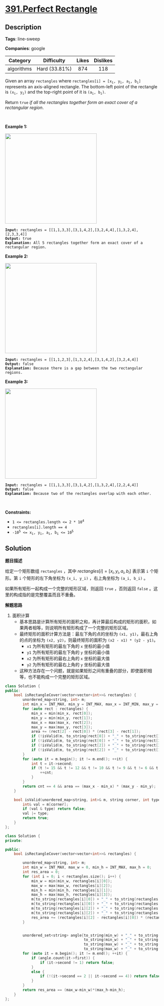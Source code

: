 # [391.Perfect Rectangle](https://leetcode.com/problems/perfect-rectangle/description/)

## Description

**Tags**: line-sweep

**Companies**: google

| Category | Difficulty | Likes | Dislikes |
| :------: | :--------: | :---: | :------: |
| algorithms | Hard (33.81%) | 874 | 118 |

<p>Given an array <code>rectangles</code> where <code>rectangles[i] = [x<sub>i</sub>, y<sub>i</sub>, a<sub>i</sub>, b<sub>i</sub>]</code> represents an axis-aligned rectangle. The bottom-left point of the rectangle is <code>(x<sub>i</sub>, y<sub>i</sub>)</code> and the top-right point of it is <code>(a<sub>i</sub>, b<sub>i</sub>)</code>.</p>
<p>Return <code>true</code> <em>if all the rectangles together form an exact cover of a rectangular region</em>.</p>
<p>&nbsp;</p>
<p><strong class="example">Example 1:</strong></p>
<img alt="" src="https://assets.leetcode.com/uploads/2021/03/27/perectrec1-plane.jpg" style="width: 300px; height: 294px;" />
<pre><code><strong>Input:</strong> rectangles = [[1,1,3,3],[3,1,4,2],[3,2,4,4],[1,3,2,4],[2,3,3,4]]
<strong>Output:</strong> true
<strong>Explanation:</strong> All 5 rectangles together form an exact cover of a rectangular region.</code></pre>
<p><strong class="example">Example 2:</strong></p>
<img alt="" src="https://assets.leetcode.com/uploads/2021/03/27/perfectrec2-plane.jpg" style="width: 300px; height: 294px;" />
<pre><code><strong>Input:</strong> rectangles = [[1,1,2,3],[1,3,2,4],[3,1,4,2],[3,2,4,4]]
<strong>Output:</strong> false
<strong>Explanation:</strong> Because there is a gap between the two rectangular regions.</code></pre>
<p><strong class="example">Example 3:</strong></p>
<img alt="" src="https://assets.leetcode.com/uploads/2021/03/27/perfecrrec4-plane.jpg" style="width: 300px; height: 294px;" />
<pre><code><strong>Input:</strong> rectangles = [[1,1,3,3],[3,1,4,2],[1,3,2,4],[2,2,4,4]]
<strong>Output:</strong> false
<strong>Explanation:</strong> Because two of the rectangles overlap with each other.</code></pre>
<p>&nbsp;</p>
<p><strong>Constraints:</strong></p>
<ul>
  <li><code>1 &lt;= rectangles.length &lt;= 2 * 10<sup>4</sup></code></li>
  <li><code>rectangles[i].length == 4</code></li>
  <li><code>-10<sup>5</sup> &lt;= x<sub>i</sub>, y<sub>i</sub>, a<sub>i</sub>, b<sub>i</sub> &lt;= 10<sup>5</sup></code></li>
</ul>

## Solution

**题目描述**

给定一个矩形数组 `rectangles` ，其中 $rectangles[i] = [x_i, y_i, a_i, b_i]$ 表示第 `i` 个矩形。第 `i` 个矩形的左下角坐标为 `(x_i, y_i)` ，右上角坐标为 `(a_i, b_i)` 。

如果所有矩形一起构成一个完整的矩形区域，则返回 `true` ，否则返回 `false` 。这里的构成指的是完整覆盖而且不重叠。

**解题思路**

1. 面积计算
   - 基本思路是计算所有矩形的面积之和，再计算最后构成的矩形的面积，如果两者相等，则说明所有矩形构成了一个完整的矩形区域。
   - 最终矩形的面积计算方法是：最左下角的点的坐标为 `(x1, y1)`，最右上角的点的坐标为 `(x2, y2)`，则最终矩形的面积为 `(x2 - x1) * (y2 - y1)`。
     - `x1` 为所有矩形的最左下角的 `x` 坐标的最小值
     - `y1` 为所有矩形的最左下角的 `y` 坐标的最小值
     - `x2` 为所有矩形的最右上角的 `x` 坐标的最大值
     - `y2` 为所有矩形的最右上角的 `y` 坐标的最大值
   - 这种方法存在一个问题，就是如果矩形之间有重叠的部分，即使面积相等，也不能构成一个完整的矩形区域。

```cpp
class Solution {
public:
    bool isRectangleCover(vector<vector<int>>& rectangles) {
        unordered_map<string, int> m;
        int min_x = INT_MAX, min_y = INT_MAX, max_x = INT_MIN, max_y = INT_MIN, area = 0, cnt = 0;
        for (auto rect : rectangles) {
            min_x = min(min_x, rect[0]);
            min_y = min(min_y, rect[1]);
            max_x = max(max_x, rect[2]);
            max_y = max(max_y, rect[3]);
            area += (rect[2] - rect[0]) * (rect[3] - rect[1]);
            if (!isValid(m, to_string(rect[0]) + "_" + to_string(rect[1]), 1)) return false; // bottom-left
            if (!isValid(m, to_string(rect[0]) + "_" + to_string(rect[3]), 2)) return false; // top-left
            if (!isValid(m, to_string(rect[2]) + "_" + to_string(rect[3]), 4)) return false; // top-right
            if (!isValid(m, to_string(rect[2]) + "_" + to_string(rect[1]), 8)) return false; // bottom-right
        }
        for (auto it = m.begin(); it != m.end(); ++it) {
            int t = it->second;
            if (t != 15 && t != 12 && t != 10 && t != 9 && t != 6 && t != 5 && t!= 3) {
                ++cnt;
            }
        }
        return cnt == 4 && area == (max_x - min_x) * (max_y - min_y);
    }

    bool isValid(unordered_map<string, int>& m, string corner, int type) {
        int& val = m[corner];
        if (val & type) return false;
        val |= type;
        return true;
    }
};
```

```cpp
class Solution {
private:

public:
    bool isRectangleCover(vector<vector<int>>& rectangles) {

        unordered_map<string, int> m;
        int min_w = INT_MAX, max_w = 0, min_h = INT_MAX, max_h = 0;
        int res_area = 0;
        for (int i = 0; i < rectangles.size(); i++) {
            min_w = min(min_w, rectangles[i][0]);
            max_w = max(max_w, rectangles[i][2]);
            min_h = min(min_h, rectangles[i][1]);
            max_h = max(max_h, rectangles[i][3]);
            m[to_string(rectangles[i][0]) + "_" + to_string(rectangles[i][1])]++;
            m[to_string(rectangles[i][0]) + "_" + to_string(rectangles[i][3])]++;
            m[to_string(rectangles[i][2]) + "_" + to_string(rectangles[i][1])]++;
            m[to_string(rectangles[i][2]) + "_" + to_string(rectangles[i][3])]++;
            res_area += (rectangles[i][2] - rectangles[i][0]) * (rectangles[i][3] - rectangles[i][1]);
        }


        unordered_set<string> angle{to_string(min_w) + "_" + to_string(min_h),
                                    to_string(min_w) + "_" + to_string(max_h),
                                    to_string(max_w) + "_" + to_string(min_h),
                                    to_string(max_w) + "_" + to_string(max_h)};
        for (auto it = m.begin(); it != m.end(); ++it) {
            if (angle.count(it->first)) {
                if (it->second != 1) return false;
            }
            else {
                if (!(it->second == 2 || it->second == 4)) return false;
            }
        }
        return res_area == (max_w-min_w)*(max_h-min_h);
    }
};
```
